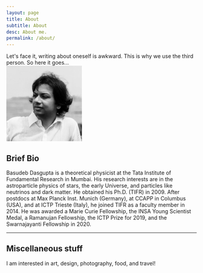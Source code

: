 ```yaml
---
layout: page
title: About
subtitle: About
desc: About me.
permalink: /about/
---
```


<div class="pretty-links">

<div class="lead lead-about">Let's face it, writing about oneself is awkward. This is why we use the third person. So here it goes...
</div>
    
<img src="/assets/img/bio_bw.png" alt="basudeb" width="200"/>    

## Brief Bio
Basudeb Dasgupta is a theoretical physicist at the Tata Institute of Fundamental Research in Mumbai. His research interests are in the astroparticle physics of stars, the early Universe, and particles like neutrinos and dark matter. He obtained his Ph.D. (TIFR) in 2009. After postdocs at Max Planck Inst. Munich (Germany), at CCAPP in Columbus (USA), and at ICTP Trieste (Italy), he joined TIFR as a faculty member in 2014. He was awarded a Marie Curie Fellowship, the INSA Young Scientist Medal, a Ramanujan Fellowship, the ICTP Prize for 2019, and the Swarnajayanti Fellowship in 2020. 
  
---

## Miscellaneous stuff

I am interested in art, design, photography, food, and travel!

</div>
